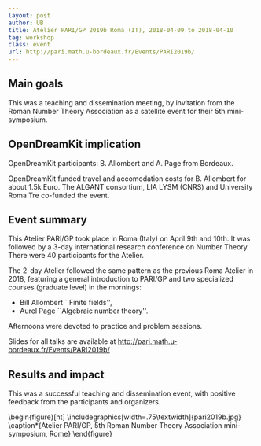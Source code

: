 ```yaml
---
layout: post
author: UB
title: Atelier PARI/GP 2019b Roma (IT), 2018-04-09 to 2018-04-10
tag: workshop
class: event
url: http://pari.math.u-bordeaux.fr/Events/PARI2019b/
---
```


## Main goals

 This was a teaching and dissemination meeting, by
invitation from the Roman Number Theory Association as a satellite
event for their 5th mini-symposium.

## OpenDreamKit implication

 OpenDreamKit participants: B. Allombert and A. Page from
Bordeaux.

OpenDreamKit funded travel and accomodation costs for B. Allombert for about
  1.5k Euro. The ALGANT consortium, LIA LYSM (CNRS) and University Roma Tre
  co-funded the event.

## Event summary

 This Atelier PARI/GP took place in Roma (Italy) on
April 9th and 10th.  It was followed by a 3-day international research
conference on Number Theory. There were 40 participants for the
Atelier.

The 2-day Atelier followed the same pattern as the previous Roma Atelier
in 2018,
featuring a general introduction to PARI/GP and two
  specialized courses (graduate level) in the mornings:


* Bill Allombert ``Finite fields'',
* Aurel Page ``Algebraic number theory''.


Afternoons were devoted to practice and problem sessions.

Slides for all talks are available at
http://pari.math.u-bordeaux.fr/Events/PARI2019b/

## Results and impact

 This was a successful teaching and dissemination
event, with positive feedback from the participants and organizers.

\begin{figure}[ht]
  \includegraphics[width=.75\textwidth]{pari2019b.jpg}
  \caption*{Atelier PARI/GP, 5th Roman Number Theory Association mini-symposium, Rome}
\end{figure}

